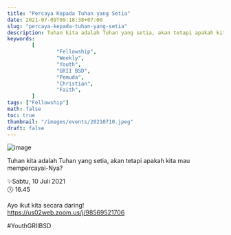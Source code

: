 ```yaml
---
title: "Percaya Kepada Tuhan yang Setia"
date: 2021-07-09T09:18:38+07:00
slug: "percaya-kepada-tuhan-yang-setia"
description: Tuhan kita adalah Tuhan yang setia, akan tetapi apakah kita mau mempercayai-Nya?
keywords:
        [
                "Fellowship",
                "Weekly",
                "Youth",
                "GRII BSD",
                "Pemuda",
                "Christian",
                "Faith",
        ]
tags: ["Fellowship"]
math: false
toc: true
thumbnail: "/images/events/20210710.jpeg"
draft: false
---
```


![image](/images/events/20210710.jpeg)

Tuhan kita adalah Tuhan yang setia, akan tetapi apakah kita mau mempercayai-Nya?

✨Sabtu, 10 Juli 2021\
🕓 16.45

Ayo ikut kita secara daring!\
https://us02web.zoom.us/j/98569521706

#YouthGRIIBSD
